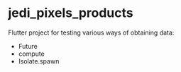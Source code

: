 # jedi_pixels_products

Flutter project for testing various ways of obtaining data:
- Future
- compute
- Isolate.spawn
